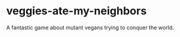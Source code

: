veggies-ate-my-neighbors
========================

A fantastic game about mutant vegans trying to conquer the world.
